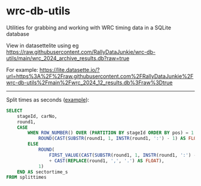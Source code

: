 # wrc-db-utils
Utilities for grabbing and working with WRC timing data in a SQLite database

View in datasettelite using eg https://raw.githubusercontent.com/RallyDataJunkie/wrc-db-utils/main/wrc_2024_archive_results.db?raw=true

For example: https://lite.datasette.io/?url=https%3A%2F%2Fraw.githubusercontent.com%2FRallyDataJunkie%2Fwrc-db-utils%2Fmain%2Fwrc_2024_12_results.db%3Fraw%3Dtrue

---

Split times as seconds ([example](https://lite.datasette.io/?url=https%3A%2F%2Fraw.githubusercontent.com%2FRallyDataJunkie%2Fwrc-db-utils%2Fmain%2Fwrc_2023_archive_results.db%3Fraw%3Dtrue#/wrc_2023_archive_results?sql=SELECT+%0A++++stageId%2C+carNo%2C%0A++++round1%2C+%0A++++CASE+%0A++++++++WHEN+ROW_NUMBER%28%29+OVER+%28PARTITION+BY+stageId+ORDER+BY+pos%29+%3D+1+THEN+%0A++++++++++++ROUND%28CAST%28SUBSTR%28round1%2C+1%2C+INSTR%28round1%2C+%27%3A%27%29+-+1%29+AS+FLOAT%29+*+60+%2B+CAST%28SUBSTR%28round1%2C+INSTR%28round1%2C+%27%3A%27%29+%2B+1%29+AS+FLOAT%29%2C+1%29%0A++++++++ELSE+%0A++++++++++++ROUND%28%0A++++++++++++++++FIRST_VALUE%28CAST%28SUBSTR%28round1%2C+1%2C+INSTR%28round1%2C+%27%3A%27%29+-+1%29+AS+FLOAT%29+*+60+%2B+CAST%28SUBSTR%28round1%2C+INSTR%28round1%2C+%27%3A%27%29+%2B+1%29+AS+FLOAT%29%29+OVER+%28PARTITION+BY+stageId+ORDER+BY+pos%29+%0A++++++++++++++++%2B+CAST%28REPLACE%28round1%2C+%27%2C%27%2C+%27.%27%29+AS+FLOAT%29%2C+%0A++++++++++++1%29+%0A++++END+AS+sectortime_s+%0AFROM+splittimes)):

```sql
SELECT 
    stageId, carNo,
    round1, 
    CASE 
        WHEN ROW_NUMBER() OVER (PARTITION BY stageId ORDER BY pos) = 1 THEN 
            ROUND(CAST(SUBSTR(round1, 1, INSTR(round1, ':') - 1) AS FLOAT) * 60 + CAST(SUBSTR(round1, INSTR(round1, ':') + 1) AS FLOAT), 1)
        ELSE 
            ROUND(
                FIRST_VALUE(CAST(SUBSTR(round1, 1, INSTR(round1, ':') - 1) AS FLOAT) * 60 + CAST(SUBSTR(round1, INSTR(round1, ':') + 1) AS FLOAT)) OVER (PARTITION BY stageId ORDER BY pos) 
                + CAST(REPLACE(round1, ',', '.') AS FLOAT), 
            1) 
    END AS sectortime_s 
FROM splittimes
```
